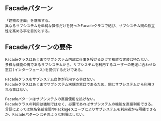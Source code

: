## Facadeパターン
    「建物の正面」を意味する。
    異なるサブシステムを単純な操作だけを持ったFacadeクラスで結び、サブシステム間の独立性を高める事を目的とする。

## Facadeパターンの要件
    Facadeクラスはあくまでサブシステム内部に仕事を投げるだけで複雑な実装は持たない。
    多様な機能の塊であるサブシステムから、サブシステムを利用するユーザーの用途に合わせた窓口(インターフェース)を提供するだけである。

    Facadeクラスをサブシステム自体が利用する事はない。
    Facadeクラスはあくまでサブシステム末端の窓口であるため、同じサブシステムから利用される事はない。

    Facadeパターンはサブシステムの直接使用を妨げない。
    Facadeクラスの利用は強制ではなく、必要であればサブシステムの機能を直接利用できる。
    言語によっては無名名前空間やPackageスコープによりサブシステムを利用者から隔離できるが、Facadeパターンはそのような制限はしない。